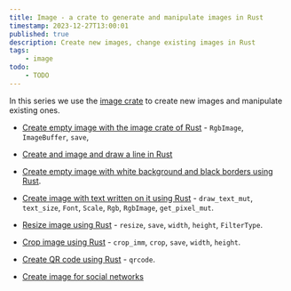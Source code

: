 ```yaml
---
title: Image - a crate to generate and manipulate images in Rust
timestamp: 2023-12-27T13:00:01
published: true
description: Create new images, change existing images in Rust
tags:
    - image
todo:
    - TODO
---
```


In this series we use the [image crate](https://crates.io/crates/image) to create new images and manipulate existing ones.


* [Create empty image with the image crate of Rust](/create-empty-image) - `RgbImage`, `ImageBuffer`, `save`,
* [Create and image and draw a line in Rust](/create-image-and-draw-lines)
* [Create empty image with white background and black borders using Rust](/create-empty-image-with-white-background).
* [Create image with text written on it using Rust](/create-image-with-text) - `draw_text_mut`, `text_size`, `Font`, `Scale`, `Rgb`, `RgbImage`, `get_pixel_mut`.
* [Resize image using Rust](/resize-image) - `resize`, `save`, `width`, `height`, `FilterType`.
* [Crop image using Rust](/crop-image) - `crop_imm`, `crop`, `save`, `width`, `height`.

* [Create QR code using Rust](/create-qrcode) - `qrcode`.

* [Create image for social networks](/create-image-for-social-networks)
